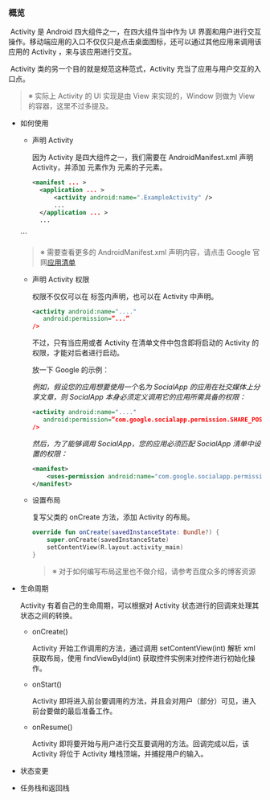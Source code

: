 ### 概览

​	Activity 是 Android 四大组件之一，在四大组件当中作为 UI 界面和用户进行交互操作。移动端应用的入口不仅仅只是点击桌面图标，还可以通过其他应用来调用该应用的 Activity ，来与该应用进行交互。

​	Activity 类的另一个目的就是规范这种范式，Activity 充当了应用与用户交互的入口点。

> ※ 实际上 Activity 的 UI 实现是由 View 来实现的，Window 则做为 View 的容器，这里不过多提及。

- 如何使用

  - 声明 Activity

    因为 Activity 是四大组件之一，我们需要在 AndroidManifest.xml 声明 Activity，并添加 <activity> 元素作为 <application> 元素的子元素。
    
    ```xml
    <manifest ... >
      <application ... >
          <activity android:name=".ExampleActivity" />
          ...
      </application ... >
      ...
  </manifest >
    ```
    
    > ※ 需要查看更多的 AndroidManifest.xml 声明内容，请点击 Google 官网[应用清单](https://developer.android.google.cn/guide/topics/manifest/manifest-intro)
    
  - 声明 Activity 权限

    权限不仅仅可以在 <application> 标签内声明，也可以在 Activity 中声明。

    ```xml
    <activity android:name="...."
       android:permission=”...”
    />
    ```

    不过，只有当应用或者 Activity 在清单文件中包含即将启动的 Activity 的权限，才能对后者进行启动。

    放一下 Google 的示例：

    *例如，假设您的应用想要使用一个名为 SocialApp 的应用在社交媒体上分享文章，则 SocialApp 本身必须定义调用它的应用所需具备的权限：*

    ```xml
    <activity android:name="...."
       android:permission=”com.google.socialapp.permission.SHARE_POST”
    />
    ```

    *然后，为了能够调用 SocialApp，您的应用必须匹配 SocialApp 清单中设置的权限：*

    ```xml
    <manifest>
        <uses-permission android:name="com.google.socialapp.permission.SHARE_POST" />
    </manifest>  
    ```

  - 设置布局

    复写父类的 onCreate 方法，添加 Activity 的布局。

    ```kotlin
    override fun onCreate(savedInstanceState: Bundle?) {
        super.onCreate(savedInstanceState)
        setContentView(R.layout.activity_main)
    }
    ```

    > ※ 对于如何编写布局这里也不做介绍，请参考百度众多的博客资源

- 生命周期

  Activity 有着自己的生命周期，可以根据对 Activity 状态进行的回调来处理其状态之间的转换。

  - onCreate()

    Activity 开始工作调用的方法，通过调用 setContentView(int) 解析 xml 获取布局，使用 findViewById(int) 获取控件实例来对控件进行初始化操作。

  - onStart()

    Activity 即将进入前台要调用的方法，并且会对用户（部分）可见，进入前台要做的最后准备工作。

  - onResume()

    Activity 即将要开始与用户进行交互要调用的方法。回调完成以后，该 Activity 将位于 Activity 堆栈顶端，并捕捉用户的输入。

- 状态变更

- 任务栈和返回栈